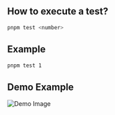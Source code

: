 ## How to execute a test?

```bash
pnpm test <number>
```

## Example
```bash
pnpm test 1
```

## Demo Example
![Demo Image](preview/preview.avif)